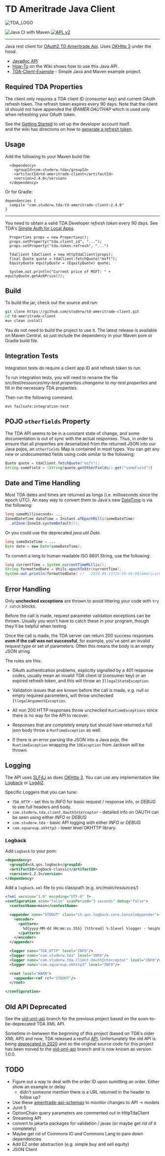 # TD Ameritrade Java Client
![TDA_LOGO](https://github.com/studerw/td-ameritrade-client/blob/master/td_logo.png)

![Java CI with Maven](https://github.com/studerw/td-ameritrade-client/workflows/Java%20CI%20with%20Maven/badge.svg)
[![APL v2](https://img.shields.io/badge/license-Apache%202-blue.svg)](http://www.apache.org/licenses/LICENSE-2.0.html)

----
Java rest client for [OAuth2 TD Ameritrade Api](https://developer.tdameritrade.com/). 
Uses [OKHttp 3](https://github.com/square/okhttp) under the hood.

* [Javadoc API](http://td-ameritrade-client.studerw.com.s3-website-us-east-1.amazonaws.com/)
* [How-To](https://github.com/studerw/td-ameritrade-client/wiki/how-to) on the Wiki shows how to use this Java API.
* [TDA-Client-Example](https://github.com/studerw/tda-client-example) - Simple Java and Maven example project.

## Required TDA Properties

The client only requires a TDA client ID (<em>consumer key</em>) and current OAuth refresh token. 
The refresh token expires every 90 days.
Note that the client id should not have appended the _@AMER.OAUTHAP_ which is used only when refreshing your OAuth token.

See the [Getting Started](https://developer.tdameritrade.com/content/getting-started) to set up the developer account itself.  
and the wiki has directions on how to [generate a refresh token](https://github.com/studerw/td-ameritrade-client/wiki/Create-a-TDA-Refresh-Token).

## Usage
Add the following to your Maven build file:

```
  <dependency>
    <groupId>com.studerw.tda</groupId>
    <artifactId>td-ameritrade-client</artifactId>
    <version>2.4.0</version>
  </dependency>
```

Or for Gradle:

```
dependencies {
  compile "com.studerw.tda:td-ameritrade-client:2.4.0"
}
```
----
You need to obtain a valid TDA Developer *refresh token* every 90 days. 
See TDA's [Simple Auth for Local Apps](https://developer.tdameritrade.com/content/simple-auth-local-apps).

```
  Properties props = new Properties();
  props.setProperty("tda.client_id", "...");
  props.setProperty("tda.token.refresh", "...")

  TdaClient tdaClient = new HttpTdaClient(props);
  final Quote quote = tdaClient.fetchQuote("msft");
  EquityQuote equityQuote = (EquityQuote) quote;

  System.out.println("Current price of MSFT: " + equityQuote.getAskPrice());
```

## Build

To build the jar, check out the source and run:

```bash
git clone https://github.com/studerw/td-ameritrade-client.git
cd td-ameritrade-client
mvn clean install
```
You do not need to build the project to use it. The latest release is available on Maven Central,
so just include the dependency in your Maven pom or Gradle build file. 

## Integration Tests
Integration tests do require a client app ID and refresh token to run.

To run integration tests, you will need to rename the file *src/test/resources/my-test.properties.changeme* 
to *my-test.properties* and fill in the necessary TDA properties.

Then run the following command.

```
mvn failsafe:integration-test
```

## POJO `otherfields` Property
The TDA API seems to be in a constant state of change, and some documentation is out of sync with the actual responses.
Thus, in order to ensure that all properties are deserialized from the returned JSON into our Java pojos,
an `otherfields` Map is contained in most types. You can get any new or undocumented fields using code similar
to the following:

```java
Quote quote = tdaClient.fetchQuote("msft");
String someField = (String)quote.getOtherFields().get("someField"))
```

## Date and Time Handling
Most TDA dates and times are returned as longs (i.e. milliseconds since the epoch UTC).
An easy way to convert them to Java's new [DateTime](https://docs.oracle.com/javase/8/docs/api/java/time/package-summary.html) 
is via the following:

```java
long someMilliseconds= ...
ZonedDateTime dateTime = Instant.ofEpochMilli(someDateTime)
  .atZone(ZoneId.systemDefault());
```
Or you could use the deprecated _java.util.Date_.

```java
long someDateTime = ...
Date date = new Date(someDateTime);
```

To convert a long to human readable ISO 8601 String, use the following:
```java
long currentTime = System.currentTimeMillis();
String formattedDate = Utils.epochToStr(currentTime);
System.out.println(formattedDate) //   2019-09-13T19:59-04:00[America/New_York]
```

## Error Handling

Only **unchecked exceptions** are thrown to avoid littering your code with `try / catch` blocks.

Before the call is made, request parameter validation exceptions can be thrown. Usually you won't have to catch these in your program, though they'll be helpful
when testing.

Once the call is made, the TDA server can return 200 success responses **even if the call was not successful**, for example, you've sent an invalid request type 
or set of parameters. Often this means the body is an empty JSON string.

The rules are this:

* OAuth authentication problems, explicitly signalled by a 401 response codes, usually mean an invalid TDA 
client id (consumer key) or an expired refresh token, and this will throw an `IllegalStateException`.

* Validation issues that are known before the call is made, e.g. null or empty required parameters, will throw unchecked `IllegalArgumentException`.

* All non 200 HTTP responses throw unchecked `RuntimeExceptions` since there is no way for the API to recover.

* Responses that are completely empty but should have returned a full json body throw a `RunTimeException` as well.

* If there is an error parsing the JSON into a Java pojo, the `RuntimeException` wrapping the `IOException` from Jackson will be thrown.
 
## Logging
The API uses [SLF4J](http://www.slf4j.org/) as does [OKHttp 3](https://github.com/square/okhttp).
You can use any implementation like [Logback](http://logback.qos.ch/) or [Log4j2](https://logging.apache.org/log4j/2.x/).

Specific Loggers that you can tune:

* `TDA_HTTP` - set this to _INFO_ for basic request / response info, or _DEBUG_ to see full headers and body.
* `com.studerw.tda.client.OauthInterceptor` - detailed info on OAUTH can be seen using either _INFO_ or _DEBUG_
* `com.studerw.tda` - basic API logging with either _INFO_ or _DEBUG_
* `com.squareup.okhttp3` - lower level OKHTTP library.

### Logback
Add `Logback` to your pom:
```xml
<dependency>
  <groupId>ch.qos.logback</groupId>
  <artifactId>logback-classic</artifactId>
  <version>1.2.3</version>
</dependency>

```
Add a `logback.xml` file to you classpath (e.g. _src/main/resources/_)
```xml
<?xml version="1.0" encoding="UTF-8" ?>
<configuration scan="false" scanPeriod="3 seconds" debug="false">
  <contextName>main</contextName>

  <appender name="STDOUT" class="ch.qos.logback.core.ConsoleAppender">
    <encoder>
      <pattern>
        %d{yyyy-MM-dd HH:mm:ss.SSS} [%thread] %-5level %logger - %msg%n
      </pattern>
    </encoder>
  </appender>

  <logger name="TDA_HTTP" level="INFO"/>
  <logger name="com.studerw.tda" level="INFO"/>
  <logger name="com.studerw.tda.client.OauthInterceptor" level="INFO"/>
  <logger name="com.squareup.okhttp3" level="INFO"/>

  <root level="WARN">
    <appender-ref ref="STDOUT"/>
  </root>

</configuration>

```

## Old API Deprecated

See the [old-xml-api](https://github.com/studerw/td-ameritrade-client/tree/old-xml-api) branch for the previous project based on the soon-to-be-deprecated TDA XML API.

Sometime in-between the beginning of this project (based on TDA's older XML API) and now, TDA released a restful [API](https://developer.tdameritrade.com/). 
Unfortunately the old API is being [deprecated in 2020](https://apiforums.tdameritrade.com/tda-board/ubbthreads.php) and so the
original source code for this project has been moved to the [old-xml-api](https://github.com/studerw/td-ameritrade-client/tree/old-xml-api) branch and is now known as version 1.0.0.

## TODO
* Figure out a way to deal with the order ID upon sumitting an order. Either show an example or delay
    - didn't someone mention there is a URL returned in the header to follow up?
* Use these [ameritrade-api-schemas](https://github.com/blais/ameritrade-api-schemas) to monitor changes to API -> models
* Junit 5
* OptionChain query parameters are commented out in HttpTdaClient
* Streaming API
* convert to jakarta packages for validation / javax (or maybe get rid of it completely)
* Maybe get rid of Commons IO and Commons Lang to pare down dependencies
* Add EZ order abstraction (e.g. simple buy and sell equity)
* JSON Client
